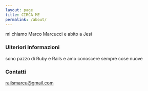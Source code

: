 ```yaml
---
layout: page
title: CIRCA ME
permalink: /about/
---
```


mi chiamo Marco Marcucci e abito a Jesi 

### Ulteriori Informazioni

sono pazzo di Ruby e Rails e amo conoscere sempre cose nuove

### Contatti

[railsmarcu@gmail.com](mailto:railsmarcu@gmail.com)
